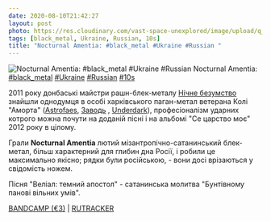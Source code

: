 ```yaml
---
date: 2020-08-10T21:42:27
layout: post
photo: https://res.cloudinary.com/vast-space-unexplored/image/upload/q_auto,dpr_auto,w_auto/photos/photo_1036_10-08-2020_21-42-27.jpg
tags: [black_metal, Ukraine, Russian, 10s]
title: "Nocturnal Amentia: #black_metal #Ukraine #Russian "
---
```

![Nocturnal Amentia: #black_metal #Ukraine #Russian ](https://res.cloudinary.com/vast-space-unexplored/image/upload/q_auto,dpr_auto,w_auto/photos/photo_1036_10-08-2020_21-42-27.jpg)
Nocturnal Amentia: [#black_metal](/tags/#black_metal) [#Ukraine](/tags/#Ukraine) [#Russian](/tags/#Russian) [#10s](/tags/#10s)

2011 року донбаські майстри рашн-блек-металу [Нічне безумство](/2020-06-06-nocturnal-amentia--black-metal-ukraine-russian-) знайшли однодумця в особі харківського паган-метал ветерана Колі &quot;Аморта&quot; ([Astrofaes](/2020-01-22-astrofaes--atmospheric-black-metal-ukraine-00s), [Заводь](/2020-05-28-zavod--raw-black-metal-ukraine-russian-10s) , [Underdark](/2020-06-07-underdark--old-school-black-metal-black-metal-ukraine)), професіоналізм ударних котрого можна почути на доданій пісні і на альбомі &quot;Се царство моє&quot; 2012 року в цілому.

Грали **Nocturnal Amentia** лютий мізантропічно-сатанинський блек-метал, більш характерний для глибин дна Росії, і робили це максимально якісно; рядки були російською, - вони досі врізаються у свідомість ножем.

Пісня &quot;Веліал: темний апостол&quot; - сатанинська молитва &quot;Бунтівному панові вільних умів&quot;.

[BANDCAMP (€3)](https://sigillvmtenebrae.bandcamp.com/album/necromentia-hec-regnum-meum-est) \| [RUTRACKER](https://rutracker.org/forum/viewtopic.php?t=4295777)